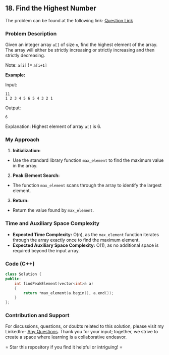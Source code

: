 ## 18. Find the Highest Number

The problem can be found at the following link: [Question Link](https://www.geeksforgeeks.org/problems/find-the-highest-number2259/1)

### Problem Description

Given an integer array `a[]` of size `n`, find the highest element of the array. The array will either be strictly increasing or strictly increasing and then strictly decreasing.

Note: `a[i]` != `a[i+1]`

**Example:**

Input:
```
11
1 2 3 4 5 6 5 4 3 2 1
```
Output:
```
6
```
Explanation:
Highest element of array `a[]` is 6.

### My Approach

1. **Initialization:**
- Use the standard library function `max_element` to find the maximum value in the array.

2. **Peak Element Search:**
- The function `max_element` scans through the array to identify the largest element.

3. **Return:**
- Return the value found by `max_element`.

### Time and Auxiliary Space Complexity

- **Expected Time Complexity:** O(n), as the `max_element` function iterates through the array exactly once to find the maximum element.
- **Expected Auxiliary Space Complexity:** O(1), as no additional space is required beyond the input array.

### Code (C++)

```cpp
class Solution {
public:
    int findPeakElement(vector<int>& a) 
    {
        return *max_element(a.begin(), a.end());
    }
};
```

### Contribution and Support

For discussions, questions, or doubts related to this solution, please visit my LinkedIn:- [Any Questions](https://www.linkedin.com/in/het-patel-8b110525a/).
Thank you for your input; together, we strive to create a space where learning is a collaborative endeavor.

⭐ Star this repository if you find it helpful or intriguing! ⭐
